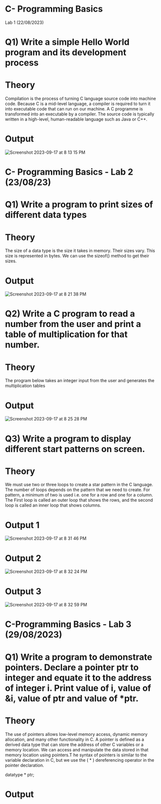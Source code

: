 # C- Programming Basics
Lab 1 (22/08/2023)
# Q1) Write a simple Hello World program and its development process
# Theory
Compilation is the process of turning C language source code into machine code. Because C is a mid-level language, a compiler is required to turn it into executable code that can run on our machine. A C programme is transformed into an executable by a compiler. The source code is typically written in a high-level, human-readable language such as Java or C++.
# Output
![Screenshot 2023-09-17 at 8 13 15 PM](https://github.com/shrutitalyan/c-programs2/assets/143024392/d54e7bb6-51d2-40bf-9d77-4d1cc9e498b4)
# C- Programming Basics - Lab 2 (23/08/23)
# Q1) Write a program to print sizes of different data types
# Theory 
The size of a data type is the size it takes in memory. Their sizes vary. This size is represented in bytes. We can use the sizeof() method to get their sizes.
# Output
![Screenshot 2023-09-17 at 8 21 38 PM](https://github.com/shrutitalyan/c-programs2/assets/143024392/a1a67545-f2ce-44ae-951e-72f62f9cb263)
# Q2) Write a C program to read a number from the user and print a table of multiplication for that number.
# Theory
The program below takes an integer input from the user and generates the multiplication tables
# Output 

![Screenshot 2023-09-17 at 8 25 28 PM](https://github.com/shrutitalyan/c-programs2/assets/143024392/7d851c86-21ed-43cf-8f36-1606a44756d4)

# Q3) Write a program to display different start patterns on screen.
# Theory 
We must use two or three loops to create a star pattern in the C language. The number of loops depends on the pattern that we need to create. For pattern, a minimum of two is used i.e. one for a row and one for a column. The First loop is called an outer loop that shows the rows, and the second loop is called an inner loop that shows columns.
# Output 1
![Screenshot 2023-09-17 at 8 31 46 PM](https://github.com/shrutitalyan/c-programs2/assets/143024392/09645a23-c365-46bf-8e13-517cb655cc26)
# Output 2
![Screenshot 2023-09-17 at 8 32 24 PM](https://github.com/shrutitalyan/c-programs2/assets/143024392/115bfda9-2851-429c-9c4d-b26e907081fe)
# Output 3
![Screenshot 2023-09-17 at 8 32 59 PM](https://github.com/shrutitalyan/c-programs2/assets/143024392/e31f88d0-d7ff-4f1c-afb7-7d756dca8cd4)
# C-Programming Basics - Lab 3 (29/08/2023)
# Q1) Write a program to demonstrate pointers. Declare a pointer ptr to integer and equate it to the address of integer i. Print value of i, value of &i, value of ptr and value of *ptr.
# Theory
The use of pointers allows low-level memory access, dynamic memory allocation, and many other functionality in C.
A pointer is defined as a derived data type that can store the address of other C variables or a memory location. We can access and manipulate the data stored in that memory location using pointers.T he syntax of pointers is similar to the variable declaration in C, but we use the ( * ) dereferencing operator in the pointer declaration.

datatype * ptr;
# Output 











